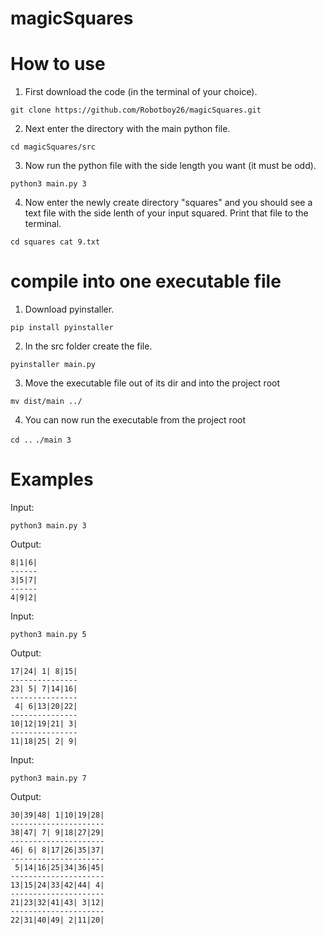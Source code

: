 # magicSquares



# How to use


1. First download the code (in the terminal of your choice).

`
git clone https://github.com/Robotboy26/magicSquares.git
`

2. Next enter the directory with the main python file.

`
cd magicSquares/src
`

3. Now run the python file with the side length you want (it must be odd).

`
python3 main.py 3
`

4. Now enter the newly create directory "squares" and you should see a text file with the side lenth of your input squared. Print that file to the terminal.

`
cd squares
cat 9.txt
`

# compile into one executable file

1. Download pyinstaller.

`
pip install pyinstaller
`

2. In the src folder create the file.

`
pyinstaller main.py
`

3. Move the executable file out of its dir and into the project root

`
mv dist/main ../
`

4. You can now run the executable from the project root

`
cd ..
`
`
./main 3
`

# Examples

Input:

`
python3 main.py 3
`

Output:

```
8|1|6|
------
3|5|7|
------
4|9|2|
```

Input:

`
python3 main.py 5
`

Output:

```
17|24| 1| 8|15|
---------------
23| 5| 7|14|16|
---------------
 4| 6|13|20|22|
---------------
10|12|19|21| 3|
---------------
11|18|25| 2| 9|
```

Input:

`
python3 main.py 7
`

Output:

```
30|39|48| 1|10|19|28|
---------------------
38|47| 7| 9|18|27|29|
---------------------
46| 6| 8|17|26|35|37|
---------------------
 5|14|16|25|34|36|45|
---------------------
13|15|24|33|42|44| 4|
---------------------
21|23|32|41|43| 3|12|
---------------------
22|31|40|49| 2|11|20|
```

